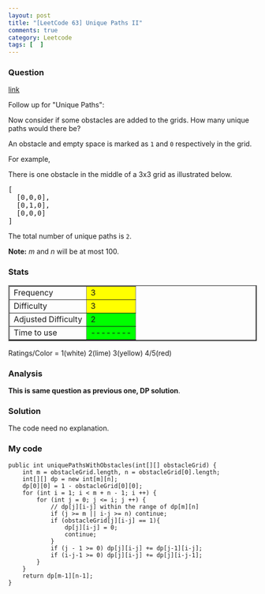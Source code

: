 ```yaml
---
layout: post
title: "[LeetCode 63] Unique Paths II"
comments: true
category: Leetcode
tags: [  ]
---
```



### Question 
[link](http://oj.leetcode.com/problems/unique-paths-ii/)

<div class="question-content">
            <p></p><p>Follow up for "Unique Paths":</p>

<p>Now consider if some obstacles are added to the grids. How many unique paths would there be?</p>

<p>An obstacle and empty space is marked as <code>1</code> and <code>0</code> respectively in the grid.</p>

<p>For example,<br>
</p><p>There is one obstacle in the middle of a 3x3 grid as illustrated below.</p>
<pre>[
  [0,0,0],
  [0,1,0],
  [0,0,0]
]
</pre>
<p>The total number of unique paths is <code>2</code>.</p>

<p><b>Note:</b> <i>m</i> and <i>n</i> will be at most 100.</p><p></p>
          </div>

### Stats
<table border="2">
	<tr>
		<td>Frequency</td>
		<td bgcolor="yellow">3</td>
	</tr>
	<tr>
		<td>Difficulty</td>
		<td bgcolor="yellow">3</td>
	</tr>
	<tr>
		<td>Adjusted Difficulty</td>
		<td bgcolor="lime">2</td>
	</tr>
	<tr>
		<td>Time to use</td>
		<td bgcolor="lime">--------</td>
	</tr>
</table>

Ratings/Color = 1(white) 2(lime) 3(yellow) 4/5(red)

### Analysis

__This is same question as previous one, DP solution__. 

### Solution

The code need no explanation. 

### My code


    public int uniquePathsWithObstacles(int[][] obstacleGrid) {
        int m = obstacleGrid.length, n = obstacleGrid[0].length;
        int[][] dp = new int[m][n];
        dp[0][0] = 1 - obstacleGrid[0][0];
        for (int i = 1; i < m + n - 1; i ++) {
            for (int j = 0; j <= i; j ++) {
                // dp[j][i-j] within the range of dp[m][n]
                if (j >= m || i-j >= n) continue;
                if (obstacleGrid[j][i-j] == 1){ 
                    dp[j][i-j] = 0;
                    continue;
                }
                if (j - 1 >= 0) dp[j][i-j] += dp[j-1][i-j];
                if (i-j-1 >= 0) dp[j][i-j] += dp[j][i-j-1];
            }
        }
        return dp[m-1][n-1];
    }
